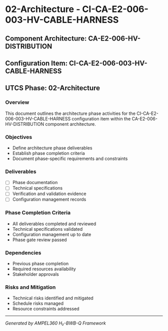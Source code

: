 # 02-Architecture - CI-CA-E2-006-003-HV-CABLE-HARNESS

## Component Architecture: CA-E2-006-HV-DISTRIBUTION
## Configuration Item: CI-CA-E2-006-003-HV-CABLE-HARNESS
## UTCS Phase: 02-Architecture

### Overview
This document outlines the architecture phase activities for the CI-CA-E2-006-003-HV-CABLE-HARNESS configuration item within the CA-E2-006-HV-DISTRIBUTION component architecture.

### Objectives
- Define architecture phase deliverables
- Establish phase completion criteria
- Document phase-specific requirements and constraints

### Deliverables
- [ ] Phase documentation
- [ ] Technical specifications
- [ ] Verification and validation evidence
- [ ] Configuration management records

### Phase Completion Criteria
- All deliverables completed and reviewed
- Technical specifications validated
- Configuration management up to date
- Phase gate review passed

### Dependencies
- Previous phase completion
- Required resources availability
- Stakeholder approvals

### Risks and Mitigation
- Technical risks identified and mitigated
- Schedule risks managed
- Resource constraints addressed

---
*Generated by AMPEL360 H₂-BWB-Q Framework*
